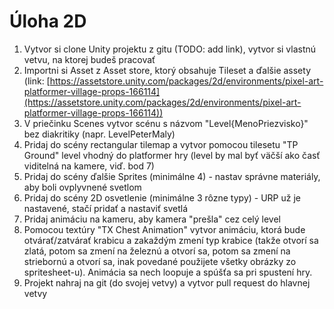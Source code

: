 # Úloha 2D

1. Vytvor si clone Unity projektu z gitu (TODO: add link), vytvor si vlastnú vetvu, na ktorej budeš pracovať
1. Importni si Asset z Asset store, ktorý obsahuje Tileset a ďalšie assety (link: [https://assetstore.unity.com/packages/2d/environments/pixel-art-platformer-village-props-166114](https://assetstore.unity.com/packages/2d/environments/pixel-art-platformer-village-props-166114))
1. V priečinku Scenes vytvor scénu s názvom "Level{MenoPriezvisko}" bez diakritiky (napr. LevelPeterMaly)
1. Pridaj do scény rectangular tilemap a vytvor pomocou tilesetu "TP Ground" level vhodný do platformer hry (level by mal byť väčší ako časť viditelná na kamere, viď. bod 7)
1. Pridaj do scény ďalšie Sprites (minimálne 4) - nastav správne materiály, aby boli ovplyvnené svetlom
1. Pridaj do scény 2D osvetlenie (minimálne 3 rôzne typy) - URP už je nastavené, stačí pridať a nastaviť svetlá
1. Pridaj animáciu na kameru, aby kamera "prešla" cez celý level
1. Pomocou textúry "TX Chest Animation" vytvor animáciu, ktorá bude otvárať/zatvárať krabicu a zakaždým zmení typ krabice (takže otvorí sa zlatá, potom sa zmení na železnú a otvorí sa, potom sa zmení na striebornú a otvorí sa, inak povedané použijete všetky obrázky zo spritesheet-u). Animácia sa nech loopuje a spúšťa sa pri spustení hry.
1. Projekt nahraj na git (do svojej vetvy) a vytvor pull request do hlavnej vetvy
